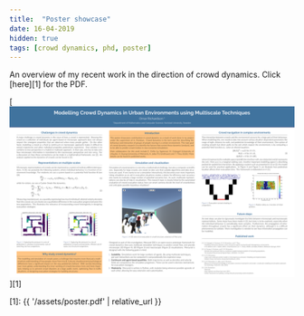 ```yaml
---
title:  "Poster showcase"
date: 16-04-2019
hidden: true
tags: [crowd dynamics, phd, poster]
---
```

An overview of my recent work in the direction of crowd dynamics. Click [here][1] for the PDF.

[<img src="/assets/poster.png" alt="Poster in png" />][1]

[1]: {{ '/assets/poster.pdf' | relative_url }}
